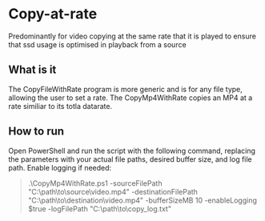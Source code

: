 # Copy-at-rate
 Predominantly for video copying at the same rate that it is played to ensure that ssd usage is optimised in playback from a source

## What is it
The CopyFileWithRate program is more generic and is for any file type, allowing the user to set a rate. The CopyMp4WithRate copies an MP4 at a rate similiar to its totla datarate.

## How to run
Open PowerShell and run the script with the following command, replacing the parameters with your actual file paths, desired buffer size, and log file path. Enable logging if needed:

> .\CopyMp4WithRate.ps1 -sourceFilePath "C:\path\to\source\video.mp4" -destinationFilePath "C:\path\to\destination\video.mp4" -bufferSizeMB 10 -enableLogging $true -logFilePath "C:\path\to\copy_log.txt"